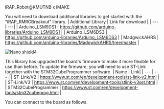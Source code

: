iRAP_Robot@KMUTNB x iMAKE

You will need to download additional libraries to get started with the "iRAP_RMRCBreakout" library.
| Additional Library | Link for download |
| --- | ---|
| Arduino_LSM9DS1 | https://github.com/arduino-libraries/Arduino_LSM9DS1 |
| Arduino_LSM6DS3 | https://github.com/arduino-libraries/Arduino_LSM6DS3 |
| MadgwickAHRS | https://github.com/arduino-libraries/MadgwickAHRS/tree/master |

![Nano shield4](https://github.com/mtikkyu/iRAP_RMRCBreakout/assets/57050828/fac3c2a9-b03f-4d7f-928b-10860ff68eae)

This library has upgraded the board's firmware to make it more flexible for use than before. 
To update the firmware, you will need to use ST-Link together with the STM32CubeProgrammer software.
| Name | Link|
| --- | --- |
| ST-Link/V2 | https://www.st.com/en/development-tools/st-link-v2.html |
| ST-Link/V3 | https://www.st.com/en/development-tools/stlink-v3set.html |
| STM32CubeProgrammer | https://www.st.com/en/development-tools/stm32cubeprog.html |

You can connect to the board as follows:
